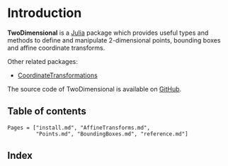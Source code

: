 # Introduction

**TwoDimensional** is a [Julia](https://julialang.org/) package which provides useful types
and methods to define and manipulate 2-dimensional points, bounding boxes and
affine coordinate transforms.

Other related packages:
- [CoordinateTransformations](https://github.com/FugroRoames/CoordinateTransformations.jl)


The source code of TwoDimensional is available on
[GitHub](https://github.com/emmt/TwoDimensional.jl).


## Table of contents

```@contents
Pages = ["install.md", "AffineTransforms.md",
         "Points.md", "BoundingBoxes.md", "reference.md"]
```

## Index

```@index
```
